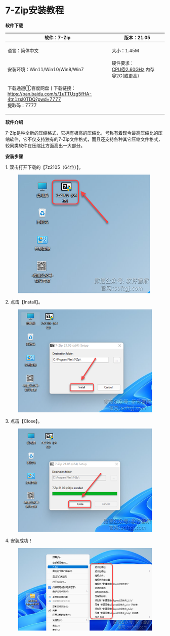 # 7-Zip安装教程

**软件下载**

| 软件：7-Zip                                                                                       | 版本：21.05                    |
| ---------------------------------------------------------------------------------------------- | --------------------------- |
| <p>语言：简体中文<br></p>                                                                             | <p>大小：1.45M<br></p>         |
| 安装环境：Win11/Win10/Win8/Win7                                                                     | 硬件要求：CPU@2.60GHz 内存@2G(或更高） |
| <p>下载通道①百度网盘丨下载链接：<br>https://pan.baidu.com/s/1uTTUzg5fHA-4tn1zsl0TDQ?pwd=7777<br>提取码：7777</p> |                             |

**软件介绍**

7-Zip是种全新的压缩格式，它拥有极高的压缩比，号称有着现今最高压缩比的压缩软件，它不仅支持独有的7-Zip文件格式，而且还支持各种其它压缩文件格式，较同类软件在压缩比方面高出一大部分。

**安装步骤**

1\. 双击打开下载的【7z2105（64位）】。

<figure><img src="../../.gitbook/assets/image (3).png" alt=""><figcaption></figcaption></figure>

2\. 点击【Install】。

<figure><img src="../../.gitbook/assets/image (9).png" alt=""><figcaption></figcaption></figure>

3\. 点击【Close】。

<figure><img src="../../.gitbook/assets/image.png" alt=""><figcaption></figcaption></figure>

4\. 安装成功！

<figure><img src="../../.gitbook/assets/image (5).png" alt="" width="559"><figcaption></figcaption></figure>
